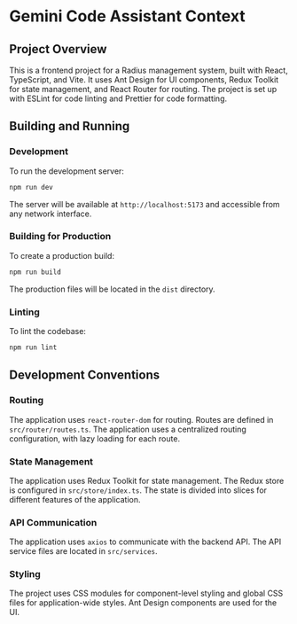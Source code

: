 # Gemini Code Assistant Context

## Project Overview

This is a frontend project for a Radius management system, built with React, TypeScript, and Vite. It uses Ant Design for UI components, Redux Toolkit for state management, and React Router for routing. The project is set up with ESLint for code linting and Prettier for code formatting.

## Building and Running

### Development

To run the development server:

```bash
npm run dev
```

The server will be available at `http://localhost:5173` and accessible from any network interface.

### Building for Production

To create a production build:

```bash
npm run build
```

The production files will be located in the `dist` directory.

### Linting

To lint the codebase:

```bash
npm run lint
```

## Development Conventions

### Routing

The application uses `react-router-dom` for routing. Routes are defined in `src/router/routes.ts`. The application uses a centralized routing configuration, with lazy loading for each route.

### State Management

The application uses Redux Toolkit for state management. The Redux store is configured in `src/store/index.ts`. The state is divided into slices for different features of the application.

### API Communication

The application uses `axios` to communicate with the backend API. The API service files are located in `src/services`.

### Styling

The project uses CSS modules for component-level styling and global CSS files for application-wide styles. Ant Design components are used for the UI.
